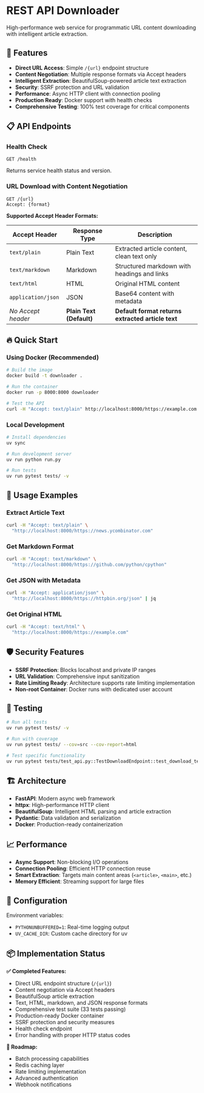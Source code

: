 # REST API Downloader

High-performance web service for programmatic URL content downloading with intelligent article extraction.

## 🚀 Features

- **Direct URL Access**: Simple `/{url}` endpoint structure
- **Content Negotiation**: Multiple response formats via Accept headers
- **Intelligent Extraction**: BeautifulSoup-powered article text extraction
- **Security**: SSRF protection and URL validation
- **Performance**: Async HTTP client with connection pooling
- **Production Ready**: Docker support with health checks
- **Comprehensive Testing**: 100% test coverage for critical components

## 📋 API Endpoints

### Health Check
```http
GET /health
```
Returns service health status and version.

### URL Download with Content Negotiation
```http
GET /{url}
Accept: {format}
```

**Supported Accept Header Formats:**

| Accept Header | Response Type | Description |
|---------------|---------------|-------------|
| `text/plain` | Plain Text | Extracted article content, clean text only |
| `text/markdown` | Markdown | Structured markdown with headings and links |
| `text/html` | HTML | Original HTML content |
| `application/json` | JSON | Base64 content with metadata |
| *No Accept header* | **Plain Text (Default)** | **Default format returns extracted article text** |

## 🔥 Quick Start

### Using Docker (Recommended)

```bash
# Build the image
docker build -t downloader .

# Run the container
docker run -p 8000:8000 downloader

# Test the API
curl -H "Accept: text/plain" http://localhost:8000/https://example.com
```

### Local Development

```bash
# Install dependencies
uv sync

# Run development server
uv run python run.py

# Run tests
uv run pytest tests/ -v
```

## 📖 Usage Examples

### Extract Article Text
```bash
curl -H "Accept: text/plain" \
  "http://localhost:8000/https://news.ycombinator.com"
```

### Get Markdown Format
```bash
curl -H "Accept: text/markdown" \
  "http://localhost:8000/https://github.com/python/cpython"
```

### Get JSON with Metadata
```bash
curl -H "Accept: application/json" \
  "http://localhost:8000/https://httpbin.org/json" | jq
```

### Get Original HTML
```bash
curl -H "Accept: text/html" \
  "http://localhost:8000/https://example.com"
```

## 🛡️ Security Features

- **SSRF Protection**: Blocks localhost and private IP ranges
- **URL Validation**: Comprehensive input sanitization
- **Rate Limiting Ready**: Architecture supports rate limiting implementation
- **Non-root Container**: Docker runs with dedicated user account

## 🧪 Testing

```bash
# Run all tests
uv run pytest tests/ -v

# Run with coverage
uv run pytest tests/ --cov=src --cov-report=html

# Test specific functionality
uv run pytest tests/test_api.py::TestDownloadEndpoint::test_download_text_format -v
```

## 🏗️ Architecture

- **FastAPI**: Modern async web framework
- **httpx**: High-performance HTTP client
- **BeautifulSoup**: Intelligent HTML parsing and article extraction
- **Pydantic**: Data validation and serialization
- **Docker**: Production-ready containerization

## 📈 Performance

- **Async Support**: Non-blocking I/O operations
- **Connection Pooling**: Efficient HTTP connection reuse
- **Smart Extraction**: Targets main content areas (`<article>`, `<main>`, etc.)
- **Memory Efficient**: Streaming support for large files

## 🔧 Configuration

Environment variables:
- `PYTHONUNBUFFERED=1`: Real-time logging output
- `UV_CACHE_DIR`: Custom cache directory for uv

## 📦 Implementation Status

**✅ Completed Features:**
- Direct URL endpoint structure (`/{url}`)
- Content negotiation via Accept headers
- BeautifulSoup article extraction
- Text, HTML, markdown, and JSON response formats
- Comprehensive test suite (33 tests passing)
- Production-ready Docker container
- SSRF protection and security measures
- Health check endpoint
- Error handling with proper HTTP status codes

**🚧 Roadmap:**
- Batch processing capabilities
- Redis caching layer
- Rate limiting implementation
- Advanced authentication
- Webhook notifications